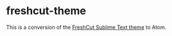 # freshcut-theme

This is a conversion of the [FreshCut Sublime Text theme](https://github.com/christopherscott/flatland-freshcut) to Atom.

